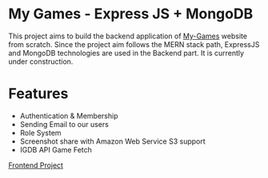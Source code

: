 # My Games - Express JS + MongoDB

This project aims to build the backend application of [My-Games](https://my-games.netlify.app/) website from scratch. Since the project aim follows the MERN stack path, ExpressJS and MongoDB technologies are used in the Backend part. It is currently under construction.

# Features

- Authentication & Membership
- Sending Email to our users
- Role System
- Screenshot share with Amazon Web Service S3 support
- IGDB API Game Fetch

[Frontend Project](https://github.com/VectortheGreat/my-games)
